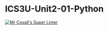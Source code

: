 # ICS3U-Unit2-01-Python
[![Mr Coxall's Super Linter](https://github.com/zaida-hammel/ICS3U-Unit2-01-Python/workflows/Mr%20Coxall's%20Super%20Linter/badge.svg)](https://github.com/zaida-hammel/ICS3U-Unit2-01-Python/actions/)
